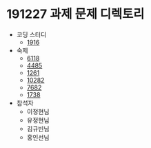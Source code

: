 # 191227 과제 문제 디렉토리
- 코딩 스터디
    - [1916](https://acmicpc.net/problem/1916)
- 숙제
    - [6118](https://acmicpc.net/problem/6118)
    - [4485](https://acmicpc.net/problem/4485)
    - [1261](https://acmicpc.net/problem/1261)
    - [10282](https://acmicpc.net/problem/10282)
    - [7682](https://acmicpc.net/problem/7682)
    - [1738](https://acmicpc.net/problem/1738)
- 참석자
    - 이정현님
    - 유정현님
    - 김규빈님
    - 홍인선님
